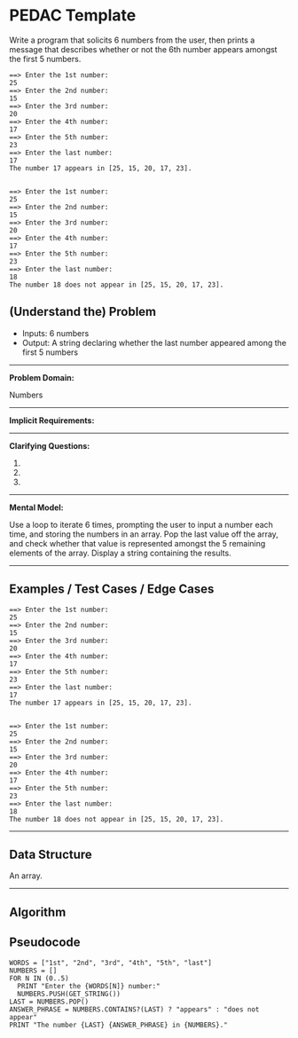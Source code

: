 PEDAC Template
============

Write a program that solicits 6 numbers from the user, then prints a message that describes whether or not the 6th number appears amongst the first 5 numbers.
```
==> Enter the 1st number:
25
==> Enter the 2nd number:
15
==> Enter the 3rd number:
20
==> Enter the 4th number:
17
==> Enter the 5th number:
23
==> Enter the last number:
17
The number 17 appears in [25, 15, 20, 17, 23].


==> Enter the 1st number:
25
==> Enter the 2nd number:
15
==> Enter the 3rd number:
20
==> Enter the 4th number:
17
==> Enter the 5th number:
23
==> Enter the last number:
18
The number 18 does not appear in [25, 15, 20, 17, 23].
```

(Understand the) Problem
------------------------

* Inputs: 6 numbers
* Output: A string declaring whether the last number appeared among the first 5 numbers

---

**Problem Domain:**

Numbers

---

**Implicit Requirements:**

---

**Clarifying Questions:**

1.
2.
3.

---

**Mental Model:**

Use a loop to iterate 6 times, prompting the user to input a number each time, and storing the numbers in an array.  Pop the last value off the array, and check whether that value is represented amongst the 5 remaining elements of the array.  Display a string containing the results.

---

Examples / Test Cases / Edge Cases
----------------------------------

```
==> Enter the 1st number:
25
==> Enter the 2nd number:
15
==> Enter the 3rd number:
20
==> Enter the 4th number:
17
==> Enter the 5th number:
23
==> Enter the last number:
17
The number 17 appears in [25, 15, 20, 17, 23].


==> Enter the 1st number:
25
==> Enter the 2nd number:
15
==> Enter the 3rd number:
20
==> Enter the 4th number:
17
==> Enter the 5th number:
23
==> Enter the last number:
18
The number 18 does not appear in [25, 15, 20, 17, 23].
```

---

Data Structure
--------------

An array.

---

Algorithm
---------

Pseudocode
----

```
WORDS = ["1st", "2nd", "3rd", "4th", "5th", "last"]
NUMBERS = []
FOR N IN (0..5)
  PRINT "Enter the {WORDS[N]} number:"
  NUMBERS.PUSH(GET_STRING())
LAST = NUMBERS.POP()
ANSWER_PHRASE = NUMBERS.CONTAINS?(LAST) ? "appears" : "does not appear"
PRINT "The number {LAST} {ANSWER_PHRASE} in {NUMBERS}."
```

